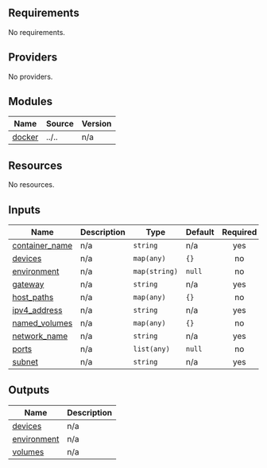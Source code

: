 <!-- BEGINNING OF PRE-COMMIT-TERRAFORM DOCS HOOK -->
## Requirements

No requirements.

## Providers

No providers.

## Modules

| Name | Source | Version |
|------|--------|---------|
| <a name="module_docker"></a> [docker](#module\_docker) | ../.. | n/a |

## Resources

No resources.

## Inputs

| Name | Description | Type | Default | Required |
|------|-------------|------|---------|:--------:|
| <a name="input_container_name"></a> [container\_name](#input\_container\_name) | n/a | `string` | n/a | yes |
| <a name="input_devices"></a> [devices](#input\_devices) | n/a | `map(any)` | `{}` | no |
| <a name="input_environment"></a> [environment](#input\_environment) | n/a | `map(string)` | `null` | no |
| <a name="input_gateway"></a> [gateway](#input\_gateway) | n/a | `string` | n/a | yes |
| <a name="input_host_paths"></a> [host\_paths](#input\_host\_paths) | n/a | `map(any)` | `{}` | no |
| <a name="input_ipv4_address"></a> [ipv4\_address](#input\_ipv4\_address) | n/a | `string` | n/a | yes |
| <a name="input_named_volumes"></a> [named\_volumes](#input\_named\_volumes) | n/a | `map(any)` | `{}` | no |
| <a name="input_network_name"></a> [network\_name](#input\_network\_name) | n/a | `string` | n/a | yes |
| <a name="input_ports"></a> [ports](#input\_ports) | n/a | `list(any)` | `null` | no |
| <a name="input_subnet"></a> [subnet](#input\_subnet) | n/a | `string` | n/a | yes |

## Outputs

| Name | Description |
|------|-------------|
| <a name="output_devices"></a> [devices](#output\_devices) | n/a |
| <a name="output_environment"></a> [environment](#output\_environment) | n/a |
| <a name="output_volumes"></a> [volumes](#output\_volumes) | n/a |
<!-- END OF PRE-COMMIT-TERRAFORM DOCS HOOK -->
